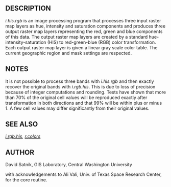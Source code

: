 
## DESCRIPTION

*i.his.rgb* is an image processing program that
processes three input raster map layers as hue, intensity
and saturation components and produces three output raster
map layers representing the red, green and blue components
of this data. The output raster map layers are created by
a standard hue-intensity-saturation (HIS) to red-green-blue
(RGB) color transformation. Each output raster map layer
is given a linear gray scale color table. The current
geographic region and mask settings are respected.

## NOTES

It is not possible to process three bands with
*i.his.rgb* and then exactly recover the original
bands with *i.rgb.his*.
This is due to loss of precision because of integer
computations and rounding. Tests have shown that more than
70% of the original cell values will be reproduced exactly
after transformation in both directions and that 99% will
be within plus or minus 1. A few cell values may differ
significantly from their original values.

## SEE ALSO

*[i.rgb.his](i.rgb.his.html),
[r.colors](r.colors.html)*

## AUTHOR

David Satnik, GIS Laboratory,
Central Washington University

with acknowledgements to Ali Vali, Univ. of Texas Space Research
Center, for the core routine.
